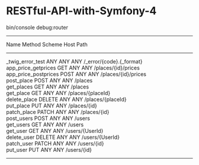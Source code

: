 # RESTful-API-with-Symfony-4


bin/console debug:router
 ---------------------- -------- -------- ------ -------------------------- 
  Name                   Method   Scheme   Host   Path                      
 ---------------------- -------- -------- ------ -------------------------- 
  _twig_error_test       ANY      ANY      ANY    /_error/{code}.{_format}  
  app_price_getprices    GET      ANY      ANY    /places/{id}/prices       
  app_price_postprices   POST     ANY      ANY    /places/{id}/prices       
  post_place             POST     ANY      ANY    /places                   
  get_places             GET      ANY      ANY    /places                   
  get_place              GET      ANY      ANY    /places/{placeId}         
  delete_place           DELETE   ANY      ANY    /places/{placeId}         
  put_place              PUT      ANY      ANY    /places/{id}              
  patch_place            PATCH    ANY      ANY    /places/{id}              
  post_users             POST     ANY      ANY    /users                    
  get_users              GET      ANY      ANY    /users                    
  get_user               GET      ANY      ANY    /users/{UserId}           
  delete_user            DELETE   ANY      ANY    /users/{UserId}           
  patch_user             PATCH    ANY      ANY    /users/{id}               
  put_user               PUT      ANY      ANY    /users/{id}               
 ---------------------- -------- -------- ------ -------------------------- 
